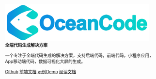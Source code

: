 <img src="./logo.png"/><br>
<b>全端代码生成解决方案</b>

<p>
一个专注于全端代码生成的解决方案，支持后端代码，前端代码，小程序应用，App移动端代码，数据可视化大屏的生成。
</p>

[Github](https://github.com/orgs/oceancode-cloud/repositories)
[前端文档](/docs//index.html)
[示例Demo](https://demos.oceancode-cloud.com)
[阅读文档](README.md)